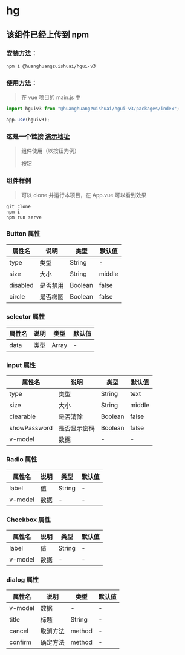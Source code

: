 # hg

## 该组件已经上传到 npm

### 安装方法：

```bash
npm i @huanghuangzuishuai/hgui-v3
```

### 使用方法：

> 在 vue 项目的 main.js 中

```js
import hguiv3 from "@huanghuangzuishuai/hgui-v3/packages/index";

app.use(hguiv3);
```

### 这是一个链接 [演示地址](http://36.111.190.68:2222/)

> 组件使用（以按钮为例）
>
> <hg-button>按钮</hg-button>

### 组件样例

> 可以 clone 并运行本项目，在 App.vue 可以看到效果

```
git clone
npm i
npm run serve
```

### Button 属性

| 属性名   | 说明     | 类型    | 默认值 |
| -------- | -------- | ------- | ------ |
| type     | 类型     | String  | -      |
| size     | 大小     | String  | middle |
| disabled | 是否禁用 | Boolean | false  |
| circle   | 是否椭圆 | Boolean | false  |

### selector 属性

| 属性名 | 说明 | 类型  | 默认值 |
| ------ | ---- | ----- | ------ |
| data   | 类型 | Array | -      |

### input 属性

| 属性名       | 说明         | 类型    | 默认值 |
| ------------ | ------------ | ------- | ------ |
| type         | 类型         | String  | text   |
| size         | 大小         | String  | middle |
| clearable    | 是否清除     | Boolean | false  |
| showPassword | 是否显示密码 | Boolean | false  |
| v-model      | 数据         | -       | -      |

### Radio 属性

| 属性名  | 说明 | 类型   | 默认值 |
| ------- | ---- | ------ | ------ |
| label   | 值   | String | -      |
| v-model | 数据 | -      | -      |

### Checkbox 属性

| 属性名  | 说明 | 类型   | 默认值 |
| ------- | ---- | ------ | ------ |
| label   | 值   | String | -      |
| v-model | 数据 | -      | -      |

### dialog 属性

| 属性名  | 说明     | 类型   | 默认值 |
| ------- | -------- | ------ | ------ |
| v-model | 数据     | -      | -      |
| title   | 标题     | String | -      |
| cancel  | 取消方法 | method | -      |
| confirm | 确定方法 | method | -      |
